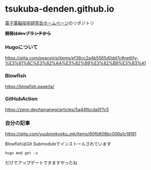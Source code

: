 # tsukuba-denden.github.io
[電子電脳技術研究会ホームページ](https://tsukuba-denden.github.io/)のリポジトリ

~~**開発はdevブランチから**~~

### Hugoについて
https://qiita.com/peaceiris/items/ef38cc2a4b5565d0dd7c#netlify-%E3%81%8C%E3%82%AA%E3%82%B9%E3%82%B9%E3%83%A1
### Blowfish
https://blowfish.page/ja/
### GitHubAction
https://zenn.dev/tamanegi/articles/5a44fbcda0f7c5
### 自分の記事
https://qiita.com/yuubinnkyoku_mk/items/60fb608bc006a1c19f81

BlowfishはGit Submoduleでインストールされています
```
hugo mod get -u
```
だけでアップデートできますやったね